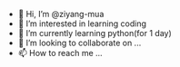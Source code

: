 - 👋 Hi, I’m @ziyang-mua
- 👀 I’m interested in learning coding
- 🌱 I’m currently learning python(for 1 day)
- 💞️ I’m looking to collaborate on ...
- 📫 How to reach me ...

<!---
ziyang-mua/ziyang-mua is a ✨ special ✨ repository because its `README.md` (this file) appears on your GitHub profile.
You can click the Preview link to take a look at your changes.
--->
